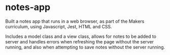 # notes-app

Built a notes app that runs in a web browser, as part of the Makers curriculum, using Javascript, Jest, HTML and CSS.

Includes a model class and a view class, allows for notes to be added to server and handles errors when refreshing the page without the server running, and also when attempting to save notes without the server running.
